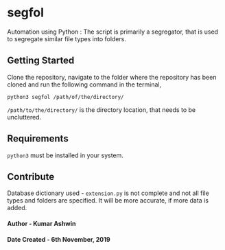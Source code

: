 # segfol
Automation using Python : The script is primarily a segregator, that is used to segregate similar file types into folders.

## Getting Started
Clone the repository, navigate to the folder where the repository has been cloned and run the following command in the terminal,

```shell
python3 segfol /path/of/the/directory/
```
`/path/to/the/directory/` is the directory location, that needs to be uncluttered.

## Requirements
`python3` must be installed in your system.

## Contribute
Database dictionary used - `extension.py` is not complete and not all file types and folders are specified. It will be more accurate, if more data is added.

#### Author - Kumar Ashwin 
#### Date Created - 6th November, 2019
